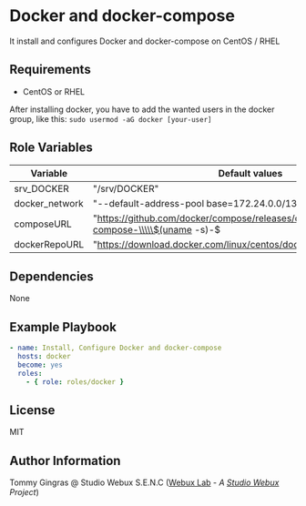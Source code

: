 # Docker and docker-compose

It install and configures Docker and docker-compose on CentOS / RHEL

## Requirements

- CentOS or RHEL

After installing docker, you have to add the wanted users in the docker group, like this:
`sudo usermod -aG docker [your-user]`

## Role Variables

| Variable       | Default values                                                                                 |
| -------------- | ---------------------------------------------------------------------------------------------- |
| srv_DOCKER     | "/srv/DOCKER"                                                                                  |
| docker_network | "--default-address-pool base=172.24.0.0/13,size=24"                                            |
| composeURL     | "https://github.com/docker/compose/releases/download/1.26.0/docker-compose-\\\\\$(uname -s)-\$ | (uname -m)" |
| dockerRepoURL  | "https://download.docker.com/linux/centos/docker-ce.repo"                                      |

## Dependencies

None

## Example Playbook

```yaml
- name: Install, Configure Docker and docker-compose
  hosts: docker
  become: yes
  roles:
    - { role: roles/docker }
```

## License

MIT

## Author Information

Tommy Gingras @ Studio Webux S.E.N.C ([Webux Lab](https://webuxlab.com) - _A [Studio Webux](https://studiowebux.com) Project_)
